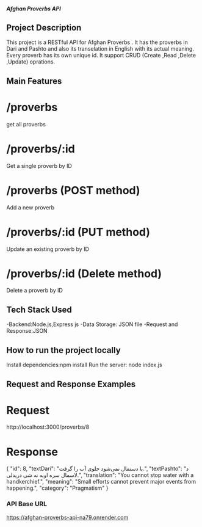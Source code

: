 ##### Afghan Proverbs API

## Project Description

This project is a RESTful API for Afghan Proverbs .
It has the proverbs in Dari and Pashto and also its transelation in English with its actual meaning.
Every proverb has its own unique id.
It support CRUD (Create ,Read ,Delete ,Update) oprations.

## Main Features

# /proverbs

get all proverbs

# /proverbs/:id

Get a single proverb by ID

# /proverbs (POST method)

Add a new proverb

# /proverbs/:id (PUT method)

Update an existing proverb by ID

# /proverbs/:id (Delete method)

Delete a proverb by ID

## Tech Stack Used

-Backend:Node.js,Express js
-Data Storage: JSON file
-Request and Response:JSON

## How to run the project locally

Install dependencies:npm install
Run the server: node index.js

## Request and Response Examples

# Request

http://localhost:3000/proverbs/8

# Response

  {
    "id": 8,
    "textDari": "با دستمال نمی‌شود جلوی آب را گرفت.",
    "textPashto": "د لاسمال سره اوبه نه شي درېدلی.",
    "translation": "You cannot stop water with a handkerchief.",
    "meaning": "Small efforts cannot prevent major events from happening.",
    "category": "Pragmatism"
  }
  
### API Base URL
https://afghan-proverbs-api-na79.onrender.com
